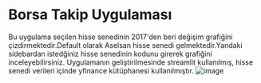 # Borsa Takip Uygulaması 
Bu uygulama seçilen hisse senedinin 2017'den beri değişim grafiğini çizdirmektedir.Default olarak Aselsan hisse senedi gelmektedir.Yandaki sidebardan istedğiniz hisse senedinin kodunu girerek grafiğini inceleyebilirsiniz.
Uygulamanın geliştirilmesinde streamlit kullanılmış, hisse senedi verileri içinde yfinance kütüphanesi kullanılmıştır.
![image](https://github.com/user-attachments/assets/64bade5b-45ed-4799-95f4-327d4cb95c0f)
